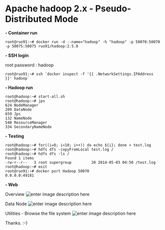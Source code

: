 # Apache hadoop 2.x - Pseudo-Distributed Mode

**- Container run**

    root@ruo91:~# docker run -d --name="hadoop" -h "hadoop" -p 50070:50070 -p 50075:50075 ruo91/hadoop:2.5.0

**- SSH login**

root password : hadoop

    root@ruo91:~# ssh `docker inspect -f '{{ .NetworkSettings.IPAddress }}' hadoop`

**- Hadoop run**

    root@hadoop:~# start-all.sh
    root@hadoop:~# jps
    624 NodeManager
    209 DataNode
    659 Jps
    132 NameNode
    540 ResourceManager
    334 SecondaryNameNode

**- Testing**

    root@hadoop:~# for((i=0; i<10; i++)) do echo ${i}; done > test.log
    root@hadoop:~# hdfs dfs -copyFromLocal test.log /
    root@hadoop:~# hdfs dfs -ls /
    Found 1 items
    -rw-r--r--   3 root supergroup         20 2014-05-03 04:50 /test.log
    root@hadoop:~# exit
    root@ruo91:~# docker port Hadoop 50070
    0.0.0.0:49181

**- Web**

Overview
![enter image description here][1]

Data Node
![enter image description here][2]

Utilities - Browse the file system
![enter image description here][3]

Thanks. :-)


  [1]: http://cdn.yongbok.net/ruo91/img/hadoop/2.4.0/apache_hadoop_2.4.0_namenode.png
  [2]: http://cdn.yongbok.net/ruo91/img/hadoop/2.4.0/apache_hadoop_2.4.0_datanode.png
  [3]: http://cdn.yongbok.net/ruo91/img/hadoop/2.4.0/apache_hadoop_2.4.0_explorer.png
